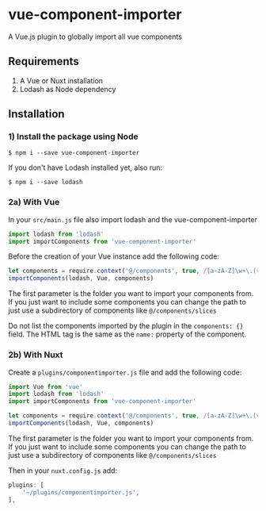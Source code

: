 # vue-component-importer
A Vue.js plugin to globally import all vue components

## Requirements
1. A Vue or Nuxt installation
2. Lodash as Node dependency
## Installation

### 1) Install the package using Node

```shell
$ npm i --save vue-component-importer
```

If you don't have Lodash installed yet, also run:
```shell
$ npm i --save lodash
```

### 2a) With Vue
In your `src/main.js` file also import lodash and the vue-component-importer
```js
import lodash from 'lodash'
import importComponents from 'vue-component-importer'
```

Before the creation of your Vue instance add the following code:
```js
let components = require.context('@/components', true, /[a-zA-Z]\w+\.(vue)$/)
importComponents(lodash, Vue, components)

```
The first parameter is the folder you want to import your components from. If you just want to include some components you can change the path to just use a subdirectory of components like `@/components/slices`

Do not list the components imported by the plugin in the `components: {} `field. The HTML tag is the same as the `name:` property of the component.

### 2b) With Nuxt

Create a `plugins/componentimporter.js` file and add the following code:
```js
import Vue from 'vue'
import lodash from 'lodash'
import importComponents from 'vue-component-importer'

let components = require.context('@/components', true, /[a-zA-Z]\w+\.(vue)$/)
importComponents(lodash, Vue, components)

```
The first parameter is the folder you want to import your components from. If you just want to include some components you can change the path to just use a subdirectory of components like `@/components/slices`

Then in your `nuxt.config.js` add:
```js
plugins: [
    '~/plugins/componentimporter.js',
],
```
